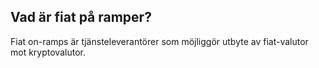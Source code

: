 ## Vad är fiat på ramper?

Fiat on-ramps är tjänsteleverantörer som möjliggör utbyte av fiat-valutor mot kryptovalutor.